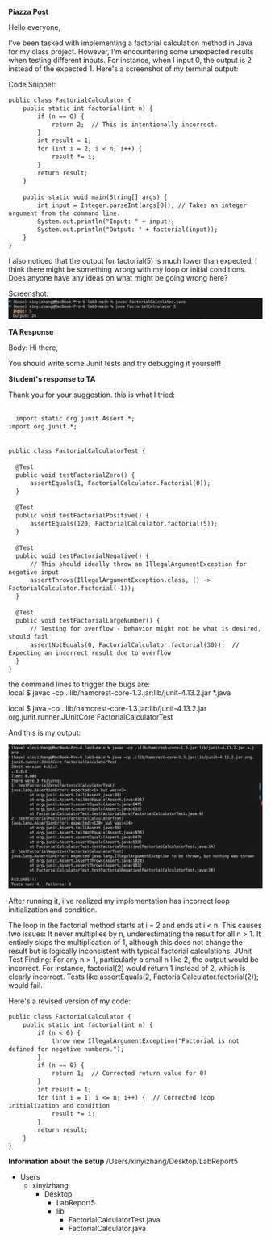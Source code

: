 

**Piazza Post**  

Hello everyone,


I've been tasked with implementing a factorial calculation method in Java for my class project. However, I'm encountering some unexpected results when testing different inputs. For instance, when I input 0, the output is 2 instead of the expected 1. Here's a screenshot of my terminal output:




Code Snippet:
```
public class FactorialCalculator {
    public static int factorial(int n) {
        if (n == 0) {
            return 2;  // This is intentionally incorrect.
        }
        int result = 1;
        for (int i = 2; i < n; i++) {
            result *= i;
        }
        return result;
    }

    public static void main(String[] args) {
        int input = Integer.parseInt(args[0]); // Takes an integer argument from the command line.
        System.out.println("Input: " + input);
        System.out.println("Output: " + factorial(input));
    }
}
```

I also noticed that the output for factorial(5) is much lower than expected. I think there might be something wrong with my loop or initial conditions. Does anyone have any ideas on what might be going wrong here?


Screenshot:
![plot](https://github.com/Xnyi8830/CSE15L/blob/main/output.png?raw=true)

**TA Response**

Body:
Hi there,

You should write some Junit tests and try debugging it yourself!


**Student's response to TA**

Thank you for your suggestion. this is what I tried: 
```

  import static org.junit.Assert.*;
import org.junit.*;


public class FactorialCalculatorTest {

  @Test
  public void testFactorialZero() {
      assertEquals(1, FactorialCalculator.factorial(0));
  }

  @Test
  public void testFactorialPositive() {
      assertEquals(120, FactorialCalculator.factorial(5));
  }

  @Test
  public void testFactorialNegative() {
      // This should ideally throw an IllegalArgumentException for negative input
      assertThrows(IllegalArgumentException.class, () -> FactorialCalculator.factorial(-1));
  }

  @Test
  public void testFactorialLargeNumber() {
      // Testing for overflow - behavior might not be what is desired, should fail
      assertNotEquals(0, FactorialCalculator.factorial(30));  // Expecting an incorrect result due to overflow
  }
}

```


the command lines to trigger the bugs are:   
local $ javac -cp .:lib/hamcrest-core-1.3.jar:lib/junit-4.13.2.jar *.java   

local $ java -cp .:lib/hamcrest-core-1.3.jar:lib/junit-4.13.2.jar org.junit.runner.JUnitCore FactorialCalculatorTest

And this is my output:   

![plot](https://github.com/Xnyi8830/CSE15L/blob/main/testOutput.png?raw=true)


After running it, i've realized my implementation has incorrect loop initialization and condition.



The loop in the factorial method starts at i = 2 and ends at i < n. This causes two issues:
It never multiplies by n, underestimating the result for all n > 1.
It entirely skips the multiplication of 1, although this does not change the result but is logically inconsistent with typical factorial calculations.
JUnit Test Finding: For any n > 1, particularly a small n like 2, the output would be incorrect. For instance, factorial(2) would return 1 instead of 2, which is clearly incorrect. Tests like assertEquals(2, FactorialCalculator.factorial(2)); would fail.
 
Here's a revised version of my code: 
```
public class FactorialCalculator {
    public static int factorial(int n) {
        if (n < 0) {
            throw new IllegalArgumentException("Factorial is not defined for negative numbers.");
        }
        if (n == 0) {
            return 1;  // Corrected return value for 0!
        }
        int result = 1;
        for (int i = 1; i <= n; i++) {  // Corrected loop initialization and condition
            result *= i;
        }
        return result;
    }
}
```

**Information about the setup**
/Users/xinyizhang/Desktop/LabReport5
- Users
  - xinyizhang
    - Desktop
      - LabReport5
      -   lib
          - FactorialCalculatorTest.java
          - FactorialCalculator.java
        





